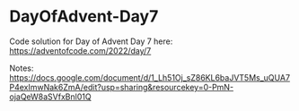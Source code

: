 # DayOfAdvent-Day7

Code solution for Day of Advent Day 7 here: https://adventofcode.com/2022/day/7

Notes: https://docs.google.com/document/d/1_Lh51Oj_sZ86KL6baJVT5Ms_uQUA7P4exImwNak6ZmA/edit?usp=sharing&resourcekey=0-PmN-ojaQeW8aSVfxBnl01Q
